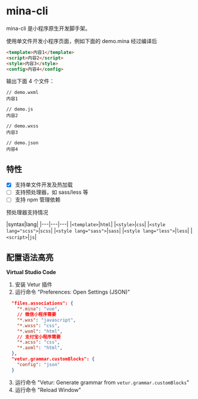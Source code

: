 # mina-cli

mina-cli 是小程序原生开发脚手架。


使用单文件开发小程序页面，例如下面的 demo.mina 经过编译后
```html
<template>内容1</template>
<script>内容2</script>
<style>内容3</style>
<config>内容4</config>
```

输出下面 4 个文件：
```
// demo.wxml
内容1

// demo.js
内容2

// demo.wxss
内容3

// demo.json
内容4
```

## 特性

- [x] 支持单文件开发及热加载
- [ ] 支持预处理器，如 sass/less 等
- [ ] 支持 npm 管理依赖

预处理器支持情况

|syntax|lang|
|---|---|---|
|`<template>`|`html`|
|`<style>`|`css`|
|`<style lang="scss">`|`scss`|
|`<style lang="sass">`|`sass`|
|`<style lang="less">`|`less`|
|`<script>`|`js`|

## 配置语法高亮

**Virtual Studio Code**

1. 安装 Vetur 插件
2. 运行命令 "Preferences: Open Settings (JSON)"
```json
  "files.associations": {
    "*.mina": "vue",
    // 微信小程序需要
    "*.wxs": "javascript",
    "*.wxss": "css",
    "*.wxml": "html",
    // 支付宝小程序需要
    "*.acss": "css",
    "*.axml": "html",
  },
  "vetur.grammar.customBlocks": {
    "config": "json"
  }
```
3. 运行命令 "Vetur: Generate grammar from `vetur.grammar.customBlocks`"
4. 运行命令 "Reload Window"